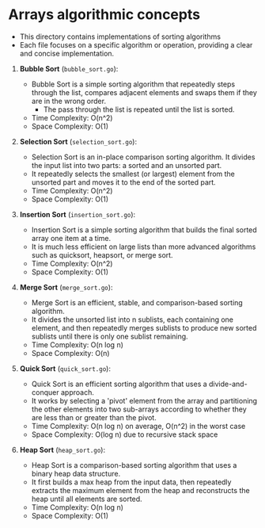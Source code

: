 # Arrays algorithmic concepts
- This directory contains implementations of sorting algorithms 
- Each file focuses on a specific algorithm or operation, providing a clear and concise implementation.

1. **Bubble Sort** (`bubble_sort.go`):
   - Bubble Sort is a simple sorting algorithm that repeatedly steps through the list, compares adjacent elements and swaps them if they are in the wrong order. 
     - The pass through the list is repeated until the list is sorted.
   - Time Complexity: O(n^2)
   - Space Complexity: O(1)

2. **Selection Sort** (`selection_sort.go`):
   - Selection Sort is an in-place comparison sorting algorithm. It divides the input list into two parts: a sorted and an unsorted part. 
   - It repeatedly selects the smallest (or largest) element from the unsorted part and moves it to the end of the sorted part.
   - Time Complexity: O(n^2)
   - Space Complexity: O(1)

3. **Insertion Sort** (`insertion_sort.go`):
   - Insertion Sort is a simple sorting algorithm that builds the final sorted array one item at a time. 
   - It is much less efficient on large lists than more advanced algorithms such as quicksort, heapsort, or merge sort.
   - Time Complexity: O(n^2)
   - Space Complexity: O(1)

4. **Merge Sort** (`merge_sort.go`):
   - Merge Sort is an efficient, stable, and comparison-based sorting algorithm. 
   - It divides the unsorted list into n sublists, each containing one element, and then repeatedly merges sublists to produce new sorted sublists until there is only one sublist remaining.
   - Time Complexity: O(n log n)
   - Space Complexity: O(n)

5. **Quick Sort** (`quick_sort.go`):
   - Quick Sort is an efficient sorting algorithm that uses a divide-and-conquer approach. 
   - It works by selecting a 'pivot' element from the array and partitioning the other elements into two sub-arrays according to whether they are less than or greater than the pivot.
   - Time Complexity: O(n log n) on average, O(n^2) in the worst case
   - Space Complexity: O(log n) due to recursive stack space

6. **Heap Sort** (`heap_sort.go`):
   - Heap Sort is a comparison-based sorting algorithm that uses a binary heap data structure. 
   - It first builds a max heap from the input data, then repeatedly extracts the maximum element from the heap and reconstructs the heap until all elements are sorted.
   - Time Complexity: O(n log n)
   - Space Complexity: O(1)
